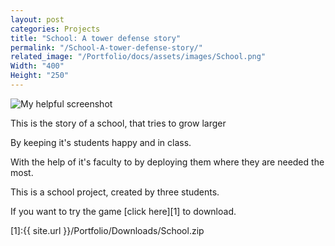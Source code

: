 ```yaml
---
layout: post
categories: Projects
title: "School: A tower defense story"
permalink: "/School-A-tower-defense-story/"
related_image: "/Portfolio/docs/assets/images/School.png"
Width: "400"
Height: "250"
---
```


![My helpful screenshot](/Portfolio/docs/assets/images/School.png)

This is the story of a school, that tries to grow larger 

By keeping it's students happy and in class.

With the help of it's faculty to by deploying them where they are needed the most.



This is a school project, created by three students.


If you want to try the game [click here][1] to download.


[1]:{{ site.url }}/Portfolio/Downloads/School.zip
